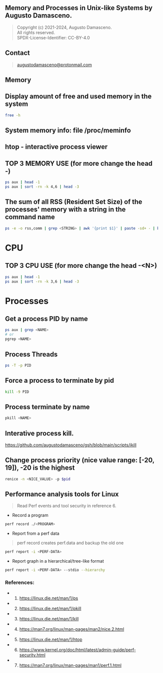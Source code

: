 ## Memory and Processes in Unix-like Systems by Augusto Damasceno.
> Copyright (c) 2021-2024, Augusto Damasceno.  
> All rights reserved.   
> SPDX-License-Identifier: CC-BY-4.0  

## Contact
> [augustodamasceno@protonmail.com](mailto:augustodamasceno@protonmail.com)

## Memory
## Display amount of free and used memory in the system
```bash
free -h
```

## System memory info: file /proc/meminfo

## htop - interactive process viewer  

## TOP 3 MEMORY USE (for more change the head -<N>)
```bash
ps aux | head -1
ps aux | sort -rn -k 4,6 | head -3
```

## The sum of all RSS (Resident Set Size) of the processes' memory with a string in the command name
```bash
ps -e -o rss,comm | grep <STRING> | awk '{print $1}' | paste -sd+ - | bc | awk '{ printf "%.2fMB\n", $1/1024 }'
```

# CPU

## TOP 3 CPU USE (for more change the head -\<N\>)
```bash
ps aux | head -1
ps aux | sort -rn -k 3,6 | head -3
```

# Processes
## Get a process PID by name
```bash
ps aux | grep <NAME>
# or
pgrep <NAME>
```
  
## Process Threads
```bash
ps -T -p PID
```
  
## Force a process to terminate by pid
```bash
kill -9 PID
```

## Process terminate by name
```bash
pkill <NAME>
```

## Interative process kill.  
https://github.com/augustodamasceno/gsh/blob/main/scripts/ikill

## Change process priority (nice value range: [-20, 19]), -20 is the highest
```bash
renice -n <NICE_VALUE> -p $pid
```
  
##  Performance analysis tools for Linux  
> Read Perf events and tool security in reference 6.  

* Record a program  
```bash
perf record ./<PROGRAM>
```  

* Report from a perf data  
>  perf record creates perf.data and backup the old one  
```bash
perf report -i <PERF-DATA>
```

* Report graph in a hierarchical/tree-like format
```bash
perf report -i <PERF-DATA> --stdio --hierarchy
```

### References: 
* 1. https://linux.die.net/man/1/ps
* 2. https://linux.die.net/man/1/pkill
* 3. https://linux.die.net/man/1/kill
* 4. https://man7.org/linux/man-pages/man2/nice.2.html
* 5. https://linux.die.net/man/1/htop  
* 6. https://www.kernel.org/doc/html/latest/admin-guide/perf-security.html   
* 7. https://man7.org/linux/man-pages/man1/perf.1.html   